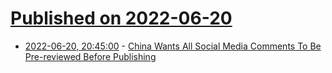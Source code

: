 # [Published on 2022-06-20](index.md)

* [2022-06-20, 20:45:00](https://tech.slashdot.org/story/22/06/20/192202/china-wants-all-social-media-comments-to-be-pre-reviewed-before-publishing?utm_source=rss1.0mainlinkanon&utm_medium=feed) - [China Wants All Social Media Comments To Be Pre-reviewed Before Publishing](https://tech.slashdot.org/story/22/06/20/192202/china-wants-all-social-media-comments-to-be-pre-reviewed-before-publishing?utm_source=rss1.0mainlinkanon&utm_medium=feed)
